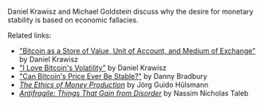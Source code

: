 Daniel Krawisz and Michael Goldstein discuss why the desire for monetary stability is based on economic fallacies.

Related links:

- ["Bitcoin as a Store of Value, Unit of Account, and Medium of Exchange"](/mempool/bitcoin-as-a-store-of-value-unit-of-account-and-medium-of-exchange/) by Daniel Krawisz
- ["I Love Bitcoin's Volatility"](https://nakamotoinstitute.org/mempool/i-love-bitcoins-volatility/) by Daniel Krawisz
- ["Can Bitcoin's Price Ever Be Stable?"](http://www.coindesk.com/can-bitcoins-price-ever-stable/) by Danny Bradbury
- [_The Ethics of Money Production_](/literature/the-ethics-of-money-production/) by Jörg Guido Hülsmann
- [_Antifragile: Things That Gain from Disorder_](http://amzn.com/0812979680) by Nassim Nicholas Taleb
